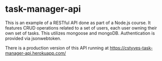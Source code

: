 # task-manager-api

This is an example of a RESTful API done as part of a Node.js course. It features CRUD operations related to a set of users, each user owning their own set of tasks. This utilizes mongoose and mongoDB. Authentication is provided via jsonwebtoken.

There is a production version of this API running at https://cstyves-task-manager-api.herokuapp.com/
